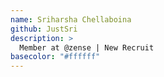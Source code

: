 ```yaml
---
name: Sriharsha Chellaboina 
github: JustSri
description: >
  Member at @zense | New Recruit
basecolor: "#ffffff"
---
```

